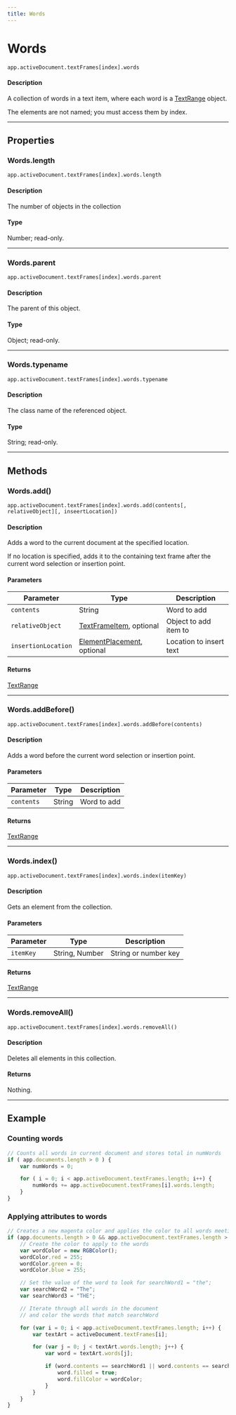 ```yaml
---
title: Words
---
```

# Words

`app.activeDocument.textFrames[index].words`

#### Description

A collection of words in a text item, where each word is a [TextRange](.././TextRange) object.

The elements are not named; you must access them by index.

---

## Properties

### Words.length

`app.activeDocument.textFrames[index].words.length`

#### Description

The number of objects in the collection

#### Type

Number; read-only.

---

### Words.parent

`app.activeDocument.textFrames[index].words.parent`

#### Description

The parent of this object.

#### Type

Object; read-only.

---

### Words.typename

`app.activeDocument.textFrames[index].words.typename`

#### Description

The class name of the referenced object.

#### Type

String; read-only.

---

## Methods

### Words.add()

`app.activeDocument.textFrames[index].words.add(contents[, relativeObject][, inseertLocation])`

#### Description

Adds a word to the current document at the specified location.

If no location is specified, adds it to the containing text frame after the current word selection or insertion point.

#### Parameters

|      Parameter      |                                 Type                                  |       Description       |
| ------------------- | --------------------------------------------------------------------- | ----------------------- |
| `contents`          | String                                                                | Word to add             |
| `relativeObject`    | [TextFrameItem](.././TextFrameItem), optional                         | Object to add item to   |
| `insertionLocation` | [ElementPlacement](../scripting-constants#elementplacement), optional | Location to insert text |

#### Returns

[TextRange](.././TextRange)

---

### Words.addBefore()

`app.activeDocument.textFrames[index].words.addBefore(contents)`

#### Description

Adds a word before the current word selection or insertion point.

#### Parameters

| Parameter  |  Type  | Description |
| ---------- | ------ | ----------- |
| `contents` | String | Word to add |

#### Returns

[TextRange](.././TextRange)

---

### Words.index()

`app.activeDocument.textFrames[index].words.index(itemKey)`

#### Description

Gets an element from the collection.

#### Parameters

| Parameter |      Type      |     Description      |
| --------- | -------------- | -------------------- |
| `itemKey` | String, Number | String or number key |

#### Returns

[TextRange](.././TextRange)

---

### Words.removeAll()

`app.activeDocument.textFrames[index].words.removeAll()`

#### Description

Deletes all elements in this collection.

#### Returns

Nothing.

---

## Example

### Counting words

```javascript
// Counts all words in current document and stores total in numWords
if ( app.documents.length > 0 ) {
    var numWords = 0;

    for ( i = 0; i < app.activeDocument.textFrames.length; i++) {
        numWords += app.activeDocument.textFrames[i].words.length;
    }
}
```

### Applying attributes to words

```javascript
// Creates a new magenta color and applies the color to all words meeting a specific criteria
if (app.documents.length > 0 && app.activeDocument.textFrames.length > 0) {
    // Create the color to apply to the words
    var wordColor = new RGBColor();
    wordColor.red = 255;
    wordColor.green = 0;
    wordColor.blue = 255;

    // Set the value of the word to look for searchWord1 = "the";
    var searchWord2 = "The";
    var searchWord3 = "THE";

    // Iterate through all words in the document
    // and color the words that match searchWord

    for (var i = 0; i < app.activeDocument.textFrames.length; i++) {
        var textArt = activeDocument.textFrames[i];

        for (var j = 0; j < textArt.words.length; j++) {
            var word = textArt.words[j];

            if (word.contents == searchWord1 || word.contents == searchWord2 || word.contents == searchWord3) {
                word.filled = true;
                word.fillColor = wordColor;
            }
        }
    }
}
```
